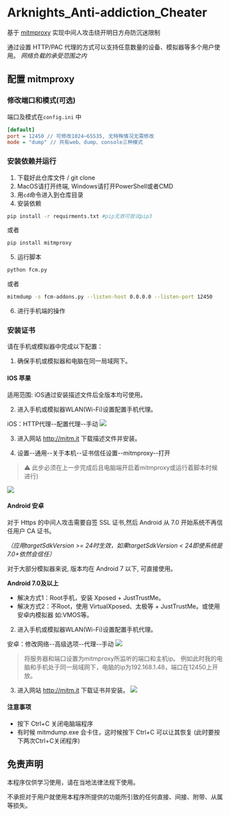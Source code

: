 # Arknights_Anti-addiction_Cheater

基于 [mitmproxy](https://www.mitmproxy.org/) 实现中间人攻击绕开明日方舟防沉迷限制

通过设置 HTTP/PAC 代理的方式可以支持任意数量的设备、模拟器等多个用户使用。
*网络负载的承受范围之内*

## 配置 mitmproxy

### 修改端口和模式(可选)

端口及模式在`config.ini` 中

```ini
[default]
port = 12450 // 可修改1024~65535, 无特殊情况无需修改
mode = "dump" // 共有web、dump、console三种模式
```

### 安装依赖并运行

1. 下载好此仓库文件 / git clone
2. MacOS请打开终端, Windows请打开PowerShell或者CMD
3. 用`cd`命令进入到仓库目录
4. 安装依赖

```bash
pip install -r requirments.txt #pip无效可尝试pip3
```

或者

```bash
pip install mitmproxy
```

5. 运行脚本

```bash
python fcm.py
```

或者

```bash
mitmdump -s fcm-addons.py --listen-host 0.0.0.0 --listen-port 12450
```

6. 进行手机端的操作

### 安装证书

请在手机或模拟器中完成以下配置：

1. 确保手机或模拟器和电脑在同一局域网下。

#### IOS 苹果

适用范围: iOS通过安装描述文件后全版本均可使用。

2. 进入手机或模拟器WLAN(Wi-Fi)设置配置手机代理。

iOS：HTTP代理--配置代理--手动
![](https://i0.hdslb.com/bfs/article/ec7e3ed3fb3b1bb3df5cf24a33922cd39e6c04a7.jpg)

3. 进入网站 http://mitm.it 下载描述文件并安装。

4. 设置--通用--关于本机--证书信任设置--mitmproxy--打开

> :warning: 此步必须在上一步完成后且电脑端开启着mitmproxy或运行着脚本时候进行)

![](https://i0.hdslb.com/bfs/article/e478d1bc37a358899d670a6bb2f9744dcff51abe.jpg)

#### Android 安卓

对于 Https 的中间人攻击需要自签 SSL 证书,然后 Android 从 7.0 开始系统不再信任用户 CA 证书。

*（应用targetSdkVersion >= 24时生效，如果targetSdkVersion < 24即使系统是7.0+依然会信任）*

对于大部分模拟器来说, 版本均在 Android 7 以下, 可直接使用。

**Android 7.0及以上**

- 解决方式1：Root手机，安装 Xposed + JustTrustMe。
- 解决方式2：不Root，使用 VirtualXposed、太极等 + JustTrustMe。或使用安卓内模拟器 如:VMOS等。


2. 进入手机或模拟器WLAN(Wi-Fi)设置配置手机代理。

安卓：修改网络--高级选项--代理--手动
![](https://i0.hdslb.com/bfs/article/318e9a0abec227de118d118144271d7611032704.jpg)
> 将服务器和端口设置为mitmproxy所监听的端口和主机ip。 例如此时我的电脑和手机处于同一局域网下，电脑的ip为192.168.1.48，端口在12450上开放。

3. 进入网站 http://mitm.it 下载证书并安装。
   ![](https://i0.hdslb.com/bfs/article/3c6435bb30b234adfd323673e590dd8c10909bc0.jpg)

#### 注意事项

- 按下 Ctrl+C 关闭电脑端程序
- 有时候 mitmdump.exe 会卡住，这时候按下 Ctrl+C 可以让其恢复 (此时要按下两次Ctrl+C关闭程序)

## 免责声明

本程序仅供学习使用，请在当地法律法规下使用。

不承担对于用户就使用本程序所提供的功能所引致的任何直接、间接、附带、从属等损失。
